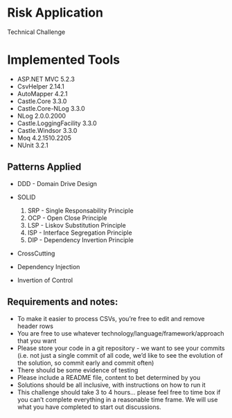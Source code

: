 # Risk Application

Technical Challenge

# Implemented Tools

* ASP.NET MVC 5.2.3
* CsvHelper 2.14.1
* AutoMapper 4.2.1
* Castle.Core  3.3.0
* Castle.Core-NLog 3.3.0
* NLog 2.0.0.2000
* Castle.LoggingFacility 3.3.0
* Castle.Windsor 3.3.0
* Moq 4.2.1510.2205
* NUnit 3.2.1

## Patterns Applied 

* DDD - Domain Drive Design
* SOLID
  1. SRP - Single Responsability Principle
  2. OCP - Open Close Principle
  3. LSP - Liskov Substitution Principle
  4. ISP - Interface Segregation Principle
  5. DIP - Dependency Invertion Principle

* CrossCutting
* Dependency Injection
* Invertion of Control


## Requirements and notes:

* To make it easier to process CSVs, you’re free to edit and remove header rows
* You are free to use whatever technology/language/framework/approach that you want
* Please store your code in a git repository - we want to see your commits (i.e. not just a single commit of all code, we’d like to see the evolution of the solution, so commit early and commit often)
* There should be some evidence of testing
* Please include a README file, content to bet determined by you
* Solutions should be all inclusive, with instructions on how to run it
* This challenge should take 3 to 4 hours… please feel free to time box if you can’t complete everything in a reasonable time frame. We will use what you have completed to start out discussions.